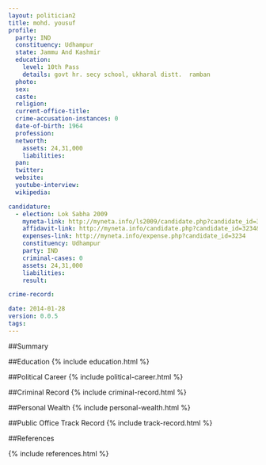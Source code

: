 ```yaml
---
layout: politician2
title: mohd. yousuf
profile: 
  party: IND
  constituency: Udhampur
  state: Jammu And Kashmir
  education: 
    level: 10th Pass
    details: govt hr. secy school, ukharal distt.  ramban
  photo: 
  sex: 
  caste: 
  religion: 
  current-office-title: 
  crime-accusation-instances: 0
  date-of-birth: 1964
  profession: 
  networth: 
    assets: 24,31,000
    liabilities: 
  pan: 
  twitter: 
  website: 
  youtube-interview: 
  wikipedia: 

candidature: 
  - election: Lok Sabha 2009
    myneta-link: http://myneta.info/ls2009/candidate.php?candidate_id=3234
    affidavit-link: http://myneta.info/candidate.php?candidate_id=3234&scan=original
    expenses-link: http://myneta.info/expense.php?candidate_id=3234
    constituency: Udhampur 
    party: IND
    criminal-cases: 0
    assets: 24,31,000
    liabilities: 
    result:  

crime-record: 

date: 2014-01-28
version: 0.0.5
tags: 
---
```

##Summary


##Education
{% include education.html %}


##Political Career
{% include political-career.html %}


##Criminal Record
{% include criminal-record.html %}


##Personal Wealth
{% include personal-wealth.html %}


##Public Office Track Record
{% include track-record.html %}


##References


{% include references.html %}